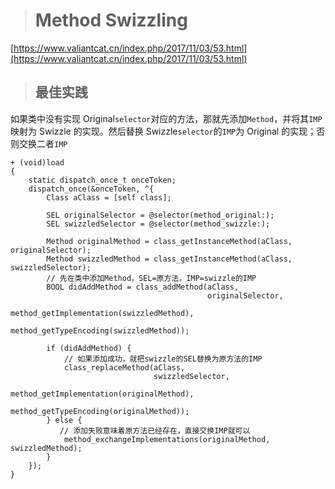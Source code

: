 > # Method Swizzling

[https://www.valiantcat.cn/index.php/2017/11/03/53.html](https://www.valiantcat.cn/index.php/2017/11/03/53.html)

> ## 最佳实践

如果类中没有实现 Original`selector`对应的方法，那就先添加`Method`，并将其`IMP`映射为 Swizzle 的实现。然后替换 Swizzle`selector`的`IMP`为 Original 的实现；否则交换二者`IMP`

```
+ (void)load
{
    static dispatch_once_t onceToken;
    dispatch_once(&onceToken, ^{
        Class aClass = [self class];

        SEL originalSelector = @selector(method_original:);
        SEL swizzledSelector = @selector(method_swizzle:);

        Method originalMethod = class_getInstanceMethod(aClass, originalSelector);
        Method swizzledMethod = class_getInstanceMethod(aClass, swizzledSelector);
        // 先在类中添加Method，SEL=原方法，IMP=swizzle的IMP
        BOOL didAddMethod = class_addMethod(aClass,
                                            originalSelector,
                                            method_getImplementation(swizzledMethod),
                                            method_getTypeEncoding(swizzledMethod));

        if (didAddMethod) {
            // 如果添加成功，就把swizzle的SEL替换为原方法的IMP
            class_replaceMethod(aClass,
                                swizzledSelector,
                                method_getImplementation(originalMethod),
                                method_getTypeEncoding(originalMethod));
        } else {
           // 添加失败意味着原方法已经存在，直接交换IMP就可以
            method_exchangeImplementations(originalMethod, swizzledMethod);
        }
    });
}
```



